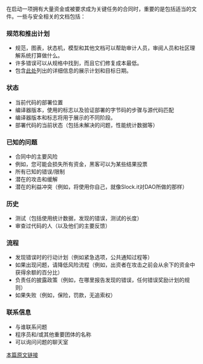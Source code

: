 在启动一项拥有大量资金或被要求成为关键任务的合同时，重要的是包括适当的文件。一些与安全相关的文档包括：

### 规范和推出计划

-   规范，图表，状态机，模型和其他文档可以帮助审计人员，审阅人员和社区理解系统打算做什么。
-   许多错误可以从规格中找到，而且它们修复成本最低。
-   包含[此处](https://github.com/ConsenSys/smart-contract-best-practices#contract-rollout)列出的详细信息的展示计划和目标日期。



### 状态

-   当前代码的部署位置
-   编译器版本，使用的标志以及验证部署的字节码的步骤与源代码匹配
-   编译器版本和标志将用于展示的不同阶段。
-   部署代码的当前状态（包括未解决的问题，性能统计数据等）



### 已知的问题

-   合同中的主要风险
-   例如，您可能会损失所有资金，黑客可以为某些结果投票
-   所有已知的错误/限制
-   潜在的攻击和缓解
-   潜在的利益冲突（例如，将使用你自己，就像Slock.it对DAO所做的那样）

### 历史

-   测试（包括使用统计数据，发现的错误，测试的长度）
-   审查过代码的人（以及他们的主要反馈）



### 流程

-   发现错误时的行动计划（例如紧急选项，公共通知过程等）
-   如果出现问题，请降低风险流程（例如，出资者在攻击之前会从余下的资金中获得余额的百分比）
-   负责任的披露政策（例如，在哪里报告发现的错误，任何错误奖励计划的规则）
-   如果失败（例如，保险，罚款，无追索权）



### 联系信息

-   与谁联系问题
-   程序员和/或其他重要团体的名称
-   可以询问问题的聊天室



[本篇原文链接](https://consensys.github.io/smart-contract-best-practices/documentation_procedures/)